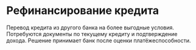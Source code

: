 # Рефинансирование кредита
Перевод кредита из другого банка на более выгодные условия. Потребуются документы по текущему кредиту и подтверждение дохода.
Решение принимает банк после оценки платёжеспособности.
